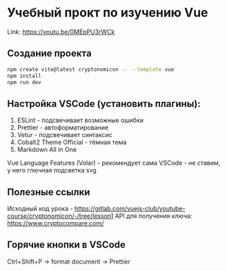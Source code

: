 
# Учебный прокт по изучению Vue

Link: https://youtu.be/0MEpPU3rWCk


## Создание проекта
```bash
npm create vite@latest cryptonomicon -- --template vue
npm install 
npm run dev
```



## Настройка VSCode (установить плагины):
1. ESLint - подсвечивает возможные ошибки
2. Prettier - автоформатирование
3. Vetur - подсвечивает синтаксис
4. Cobalt2 Theme Official - тёмная тема
5. Markdown All in One

Vue Language Features (Volar) - рекомендует сама VSCode - не ставим, у него глючная подсветка svg



## Полезные ссылки
Исходный код урока - https://gitlab.com/vuejs-club/youtube-course/cryptonomicon/-/tree/lesson1
API для получения ключа: https://www.cryptocompare.com/


## Горячие кнопки в VSCode
Ctrl+Shift+P -> format document -> Prettier